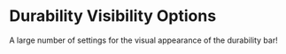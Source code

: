 # Durability Visibility Options
A large number of settings for the visual appearance of the durability bar!
